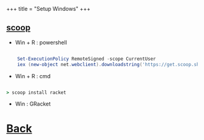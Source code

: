 +++
title = "Setup Windows"
+++

## [scoop](https://scoop.sh/)

* Win + R : powershell

``` powershell

    Set-ExecutionPolicy RemoteSigned -scope CurrentUser
    iex (new-object net.webclient).downloadstring('https://get.scoop.sh')

```


* Win + R : cmd

``` cmd

> scoop install racket

```

* Win : GRacket

# [Back](./)
